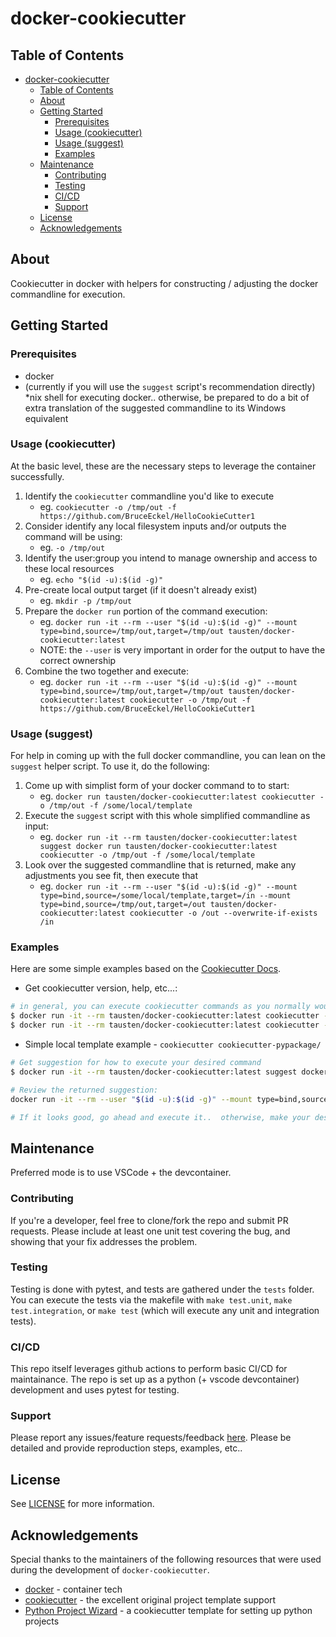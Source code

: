# docker-cookiecutter

## Table of Contents

- [docker-cookiecutter](#docker-cookiecutter)
  - [Table of Contents](#table-of-contents)
  - [About](#about)
  - [Getting Started](#getting-started)
    - [Prerequisites](#prerequisites)
    - [Usage (cookiecutter)](#usage-cookiecutter)
    - [Usage (suggest)](#usage-suggest)
    - [Examples](#examples)
  - [Maintenance](#maintenance)
    - [Contributing](#contributing)
    - [Testing](#testing)
    - [CI/CD](#cicd)
    - [Support](#support)
  - [License](#license)
  - [Acknowledgements](#acknowledgements)

## About

Cookiecutter in docker with helpers for constructing / adjusting the docker commandline for execution.

## Getting Started

### Prerequisites

- docker
- (currently if you will use the `suggest` script's recommendation directly) *nix shell for executing docker..  otherwise, be prepared to do a bit of extra translation of the suggested commandline to its Windows equivalent

### Usage (cookiecutter)

At the basic level, these are the necessary steps to leverage the container successfully.

1. Identify the `cookiecutter` commandline you'd like to execute
   - eg. `cookiecutter -o /tmp/out -f https://github.com/BruceEckel/HelloCookieCutter1`
2. Consider identify any local filesystem inputs and/or outputs the command will be using:
   - eg. `-o /tmp/out`
3. Identify the user:group you intend to manage ownership and access to these local resources
   - eg. `echo "$(id -u):$(id -g)"`
4. Pre-create local output target (if it doesn't already exist)
   - eg. `mkdir -p /tmp/out`
5. Prepare the `docker run` portion of the command execution:
   - eg. `docker run -it --rm --user "$(id -u):$(id -g)" --mount type=bind,source=/tmp/out,target=/tmp/out tausten/docker-cookiecutter:latest`
   - NOTE: the `--user` is very important in order for the output to have the correct ownership
6. Combine the two together and execute:
   - eg. `docker run -it --rm --user "$(id -u):$(id -g)" --mount type=bind,source=/tmp/out,target=/tmp/out tausten/docker-cookiecutter:latest cookiecutter -o /tmp/out -f https://github.com/BruceEckel/HelloCookieCutter1`

### Usage (suggest)

For help in coming up with the full docker commandline, you can lean on the `suggest` helper script. To use it, do the following:

1. Come up with simplist form of your docker command to to start:
   - eg. `docker run tausten/docker-cookiecutter:latest cookiecutter -o /tmp/out -f /some/local/template`
2. Execute the `suggest` script with this whole simplified commandline as input:
   - eg. `docker run -it --rm tausten/docker-cookiecutter:latest suggest docker run tausten/docker-cookiecutter:latest cookiecutter -o /tmp/out -f /some/local/template`
3. Look over the suggested commandline that is returned, make any adjustments you see fit, then execute that
   - eg. `docker run -it --rm --user "$(id -u):$(id -g)" --mount type=bind,source=/some/local/template,target=/in --mount type=bind,source=/tmp/out,target=/out tausten/docker-cookiecutter:latest cookiecutter -o /out --overwrite-if-exists /in`

### Examples

Here are some simple examples based on the [Cookiecutter Docs](https://cookiecutter.readthedocs.io/en/1.7.3/usage.html).

- Get cookiecutter version, help, etc...:

```sh
# in general, you can execute cookiecutter commands as you normally would, with the caveat that any local filesystem-based resources need special attention as described previously
$ docker run -it --rm tausten/docker-cookiecutter:latest cookiecutter --version
$ docker run -it --rm tausten/docker-cookiecutter:latest cookiecutter --help
```

- Simple local template example - `cookiecutter cookiecutter-pypackage/`

```sh
# Get suggestion for how to execute your desired command
$ docker run -it --rm tausten/docker-cookiecutter:latest suggest docker run tausten/docker-cookiecutter:latest cookiecutter cookiecutter-pypackage/

# Review the returned suggestion:
docker run -it --rm --user "$(id -u):$(id -g)" --mount type=bind,source="$(pwd)"/cookiecutter-pypackage/,target=/in --mount type=bind,source="$(pwd)",target=/out tausten/docker-cookiecutter:latest cookiecutter -o /out /in

# If it looks good, go ahead and execute it..  otherwise, make your desired adjustments then proceed.
```

## Maintenance

Preferred mode is to use VSCode + the devcontainer.

### Contributing

If you're a developer, feel free to clone/fork the repo and submit PR requests. Please include at least one unit test covering the bug, and showing that your fix addresses the problem.

### Testing

Testing is done with pytest, and tests are gathered under the `tests` folder. You can execute the tests via the makefile with `make test.unit`, `make test.integration`, or `make test` (which will execute any unit and integration tests).

### CI/CD

This repo itself leverages github actions to perform basic CI/CD for maintainance. The repo is set up as a python (+ vscode devcontainer) development and uses pytest for testing.

### Support

Please report any issues/feature requests/feedback [here](https://github.com/tausten/docker-cookiecutter/issues). Please be detailed and provide reproduction steps, examples, etc..

## License

See [LICENSE](LICENSE) for more information.

## Acknowledgements

Special thanks to the maintainers of the following resources that were used during the development of `docker-cookiecutter`.

- [docker](https://www.docker.com/) - container tech
- [cookiecutter](https://github.com/cookiecutter/cookiecutter) - the excellent original project template support
- [Python Project Wizard](https://zillionare.github.io/cookiecutter-pypackage/) - a cookiecutter template for setting up python projects
